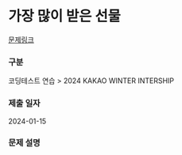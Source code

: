 # 가장 많이 받은 선물


[문제링크](https://school.programmers.co.kr/learn/courses/30/lessons/258712)

### 구분
코딩테스트 연습 > 2024 KAKAO WINTER INTERSHIP

### 제출 일자
2024-01-15

### 문제 설명

